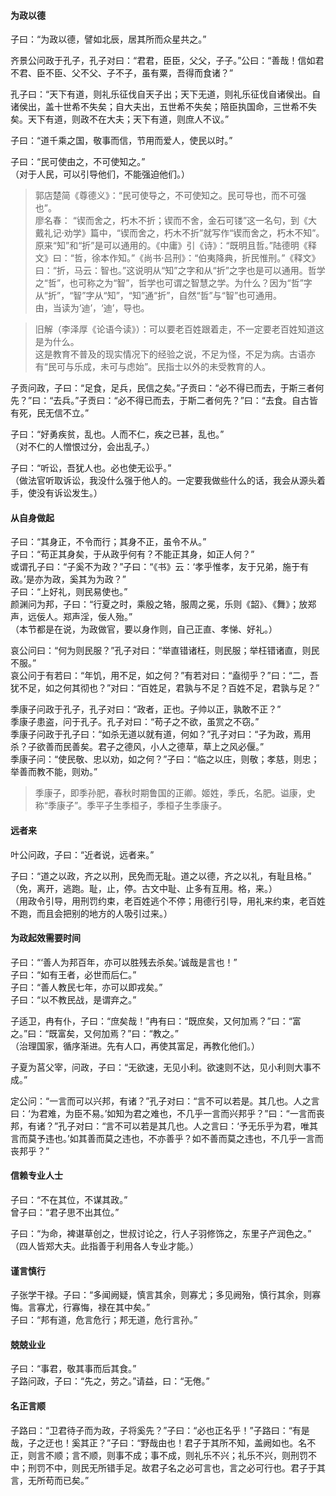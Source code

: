 
#### 为政以德

子曰：“为政以德，譬如北辰，居其所而众星共之。”

齐景公问政于孔子，孔子对曰：“君君，臣臣，父父，子子。”公曰：“善哉！信如君不君、臣不臣、父不父、子不子，虽有粟，吾得而食诸？”

孔子曰：“天下有道，则礼乐征伐自天子出；天下无道，则礼乐征伐自诸侯出。自诸侯出，盖十世希不失矣；自大夫出，五世希不失矣；陪臣执国命，三世希不失矣。天下有道，则政不在大夫；天下有道，则庶人不议。”

子曰：“道千乘之国，敬事而信，节用而爱人，使民以时。”

子曰：“民可使由之，不可使知之。”    
（对于人民，可以引导他们，不能强迫他们。）
> 郭店楚简《尊德义》：“民可使导之，不可使知之。民可导也，而不可强也”。  
> 廖名春： “锲而舍之，朽木不折；锲而不舍，金石可镂”这一名句，到《大戴礼记·劝学》篇中，“锲而舍之，朽木不折”就写作“锲而舍之，朽木不知”。原来“知”和“折”是可以通用的。《中庸》引《诗》：“既明且哲。”陆德明《释文》曰：“哲，徐本作知。”《尚书·吕刑》：“伯夷降典，折民惟刑。”《释文》曰：“折，马云：智也。”这说明从“知”之字和从“折”之字也是可以通用。哲学之“哲”，也可称之为“智”，哲学也可谓之智慧之学。为什么？因为“哲”字从“折”，“智”字从“知”，“知”通“折”，自然“哲”与“智”也可通用。     
> 由，当读为‘迪’，‘迪’，导也。  

> 旧解（李泽厚《论语今读》）：可以要老百姓跟着走，不一定要老百姓知道这是为什么。    
> 这是教育不普及的现实情况下的经验之说，不足为怪，不足为病。古语亦有“民可与乐成，未可与虑始”。民指士以外的未受教育的人。

子贡问政，子曰：“足食，足兵，民信之矣。”子贡曰：“必不得已而去，于斯三者何先？”曰：“去兵。”子贡曰：“必不得已而去，于斯二者何先？”曰：“去食。自古皆有死，民无信不立。”

子曰：“好勇疾贫，乱也。人而不仁，疾之已甚，乱也。”   
（对不仁的人憎恨过分，会出乱子。）

子曰：“听讼，吾犹人也。必也使无讼乎。”   
（做法官听取诉讼，我没什么强于他人的。一定要我做些什么的话，我会从源头着手，使没有诉讼发生。）

#### 从自身做起

子曰：“其身正，不令而行；其身不正，虽令不从。”  
子曰：“苟正其身矣，于从政乎何有？不能正其身，如正人何？”    
或谓孔子曰：“子奚不为政？”子曰：“《书》云：‘孝乎惟孝，友于兄弟，施于有政。’是亦为政，奚其为为政？”    
子曰：“上好礼，则民易使也。”    
颜渊问为邦，子曰：“行夏之时，乘殷之辂，服周之冕，乐则《韶》、《舞》；放郑声，远佞人。郑声淫，佞人殆。”    
（本节都是在说，为政做官，要以身作则，自己正直、孝悌、好礼。）

哀公问曰：“何为则民服？”孔子对曰：“举直错诸枉，则民服；举枉错诸直，则民不服。”    
哀公问于有若曰：“年饥，用不足，如之何？”有若对曰：“盍彻乎？”曰：“二，吾犹不足，如之何其彻也？”对曰：“百姓足，君孰与不足？百姓不足，君孰与足？”    

季康子问政于孔子，孔子对曰：“政者，正也。子帅以正，孰敢不正？”  
季康子患盗，问于孔子。孔子对曰：“苟子之不欲，虽赏之不窃。”  
季康子问政于孔子曰：“如杀无道以就有道，何如？”孔子对曰：“子为政，焉用杀？子欲善而民善矣。君子之德风，小人之德草，草上之风必偃。”    
季康子问：“使民敬、忠以劝，如之何？”子曰：“临之以庄，则敬；孝慈，则忠；举善而教不能，则劝。”     
> 季康子，即季孙肥，春秋时期鲁国的正卿。姬姓，季氏，名肥。谥康，史称“季康子”。季平子生季桓子，季桓子生季康子。

#### 远者来

叶公问政，子曰：“近者说，远者来。”

子曰：“道之以政，齐之以刑，民免而无耻。道之以德，齐之以礼，有耻且格。”
（免，离开，逃跑。耻，止，停。古文中耻、止多有互用。格，来。）    
（用政令引导，用刑罚约束，老百姓逃个不停；用德行引导，用礼来约束，老百姓不跑，而且会把别的地方的人吸引过来。）

#### 为政起效需要时间

子曰：“‘善人为邦百年，亦可以胜残去杀矣。’诚哉是言也！”    
子曰：“如有王者，必世而后仁。”  
子曰：“善人教民七年，亦可以即戎矣。”    
子曰：“以不教民战，是谓弃之。”

子适卫，冉有仆，子曰：“庶矣哉！”冉有曰：“既庶矣，又何加焉？”曰：“富之。”曰：“既富矣，又何加焉？”曰：“教之。”   
（治理国家，循序渐进。先有人口，再使其富足，再教化他们。）

子夏为莒父宰，问政，子曰：“无欲速，无见小利。欲速则不达，见小利则大事不成。”

定公问：“一言而可以兴邦，有诸？”孔子对曰：“言不可以若是。其几也。人之言曰：‘为君难，为臣不易。’如知为君之难也，不几乎一言而兴邦乎？”曰：“一言而丧邦，有诸？”孔子对曰：“言不可以若是其几也。人之言曰：‘予无乐乎为君，唯其言而莫予违也。’如其善而莫之违也，不亦善乎？如不善而莫之违也，不几乎一言而丧邦乎？”

#### 信赖专业人士

子曰：“不在其位，不谋其政。”   
曾子曰：“君子思不出其位。”

子曰：“为命，裨谌草创之，世叔讨论之，行人子羽修饰之，东里子产润色之。”   
（四人皆郑大夫。此指善于利用各人专业才能。）

#### 谨言慎行

子张学干禄。子曰：“多闻阙疑，慎言其余，则寡尤；多见阙殆，慎行其余，则寡悔。言寡尤，行寡悔，禄在其中矣。”    
子曰：“邦有道，危言危行；邦无道，危行言孙。”

#### 兢兢业业

子曰：“事君，敬其事而后其食。”    
子路问政，子曰：“先之，劳之。”请益，曰：“无倦。” 

#### 名正言顺
 
子路曰：“卫君待子而为政，子将奚先？”子曰：“必也正名乎！”子路曰：“有是哉，子之迂也！奚其正？”子曰：“野哉由也！君子于其所不知，盖阙如也。名不正，则言不顺；言不顺，则事不成；事不成，则礼乐不兴；礼乐不兴，则刑罚不中；刑罚不中，则民无所错手足。故君子名之必可言也，言之必可行也。君子于其言，无所苟而已矣。”
